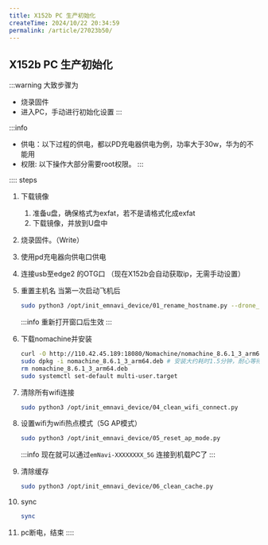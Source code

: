 ```yaml
---
title: X152b PC 生产初始化
createTime: 2024/10/22 20:34:59
permalink: /article/27023b50/
---
```


## X152b PC 生产初始化

:::warning
大致步骤为
- 烧录固件
- 进入PC，手动进行初始化设置
:::

:::info
- 供电：以下过程的供电，都以PD充电器供电为例，功率大于30w，华为的不能用
- 权限: 以下操作大部分需要root权限。
:::

:::: steps
1. 下载镜像
    <LinkCard title="镜像下载" href="https://pan.baidu.com/s/1gCpzRgslIaQBB8V8f3iHUQ?pwd=5ugn" description="百度云密码: 5ugn" />
    1. 准备u盘，确保格式为exfat，若不是请格式化成exfat
    1. 下载镜像，并放到U盘中
2. 烧录固件。（Write）
    <LinkCard title="USB 有线刷固件" href="/article/1zbyaj5c/#dump-%E4%B8%8E-write" description="请看Write" />

3. 使用pd充电器向供电口供电 
4. 连接usb至edge2 的OTG口 （现在X152b会自动获取ip，无需手动设置）
5. 重置主机名
    当第一次启动飞机后
    ```bash
    sudo python3 /opt/init_emnavi_device/01_rename_hostname.py --drone_type X152b --px4_sys_id 1
    ```
    :::info
    重新打开窗口后生效
    :::
6. 下载nomachine并安装
    ```bash
    curl -O http://110.42.45.189:18080/Nomachine/nomachine_8.6.1_3_arm64.deb  
    sudo dpkg -i nomachine_8.6.1_3_arm64.deb # 安装大约耗时1.5分钟，耐心等待
    rm nomachine_8.6.1_3_arm64.deb
    sudo systemctl set-default multi-user.target
    ```
7. 清除所有wifi连接
    ```bash
    sudo python3 /opt/init_emnavi_device/04_clean_wifi_connect.py
    ```
8. 设置wifi为wifi热点模式（5G AP模式）
    ```bash
    sudo python3 /opt/init_emnavi_device/05_reset_ap_mode.py
    ```
    :::info
    现在就可以通过`emNavi-XXXXXXXX_5G` 连接到机载PC了
    :::
9. 清除缓存
    ```bash
    sudo python3 /opt/init_emnavi_device/06_clean_cache.py
    ```
10. sync
    ```bash
    sync
    ```
11. pc断电，结束
::::
